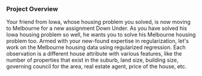 ### Project Overview

 Your friend from Iowa, whose housing problem you solved, is now moving to Melbourne for a new assignment Down Under. As you have solved his Iowa housing problem so well, he wants you to solve his Melbourne housing problem too. Armed with your new-found expertise in regularization, let's work on the Melbourne housing data using regularized regression. Each observation is a different house attribute with various features, like the number of properties that exist in the suburb, land size, building size, governing council for the area, real estate agent, price of the house, etc.


